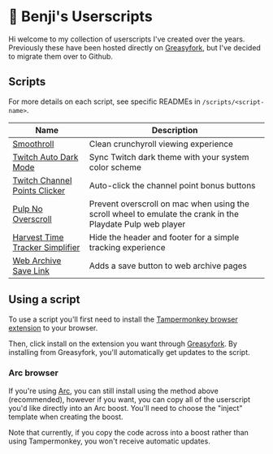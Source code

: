 # 🌻 Benji's Userscripts

Hi welcome to my collection of userscripts I've created over the years. Previously these have been hosted directly on [Greasyfork](https://greasyfork.org/en/users/4072-benjamin-grant), but I've decided to migrate them over to Github.

## Scripts

For more details on each script, see specific READMEs in `/scripts/<script-name>`.

| Name | Description |
| ---- | ----------- |
| [Smoothroll](./scripts/smoothroll) | Clean crunchyroll viewing experience |
| [Twitch Auto Dark Mode](./scripts/twitch-auto-dark-mode) | Sync Twitch dark theme with your system color scheme |
| [Twitch Channel Points Clicker](./scripts/twitch-channel-points-clicker) | Auto-click the channel point bonus buttons |
| [Pulp No Overscroll](./scripts/pulp-no-overscroll) | Prevent overscroll on mac when using the scroll wheel to emulate the crank in the Playdate Pulp web player |
| [Harvest Time Tracker Simplifier](./scripts/harvest-time-tracker-simplifier) | Hide the header and footer for a simple tracking experience |
| [Web Archive Save Link](./scripts/web-archive-save-link) | Adds a save button to web archive pages |


## Using a script

To use a script you'll first need to install the [Tampermonkey browser extension](https://www.tampermonkey.net/) to your browser.

Then, click install on the extension you want through [Greasyfork](https://greasyfork.org/en/users/4072-benjamin-grant). By installing from Greasyfork, you'll automatically get updates to the script.

### Arc browser

If you're using [Arc](https://arc.net/), you can still install using the method above (recommended), however if you want, you can copy all of the userscript you'd like directly into an Arc boost. You'll need to choose the "inject" template when creating the boost.

Note that currently, if you copy the code across into a boost rather than using Tampermonkey, you won't receive automatic updates.
